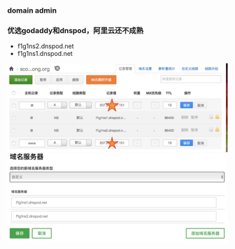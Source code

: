 ### domain admin
### 优选godaddy和dnspod，阿里云还不成熟
- f1g1ns2.dnspod.net
- f1g1ns1.dnspod.net
<img src="imgs/3.png">
<img src="imgs/4.png">
